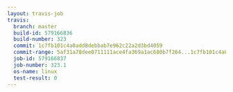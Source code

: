 ```yaml
---
layout: travis-job
travis:
  branch: master
  build-id: 579166836
  build-number: 323
  commit: 1c7fb101c4a0add8debbab7e962c22a2d3bd4059
  commit-range: 5af31a78dee0711111ace4fa369a1ac680b7f264...1c7fb101c4a0add8debbab7e962c22a2d3bd4059
  job-id: 579166837
  job-number: 323.1
  os-name: linux
  test-result: 0
---
```

